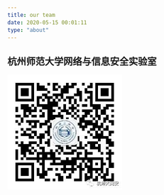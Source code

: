 ```yaml
---
title: our team
date: 2020-05-15 00:01:11
type: "about"
---
```


## 杭州师范大学网络与信息安全实验室
![alt 实验室微信公众号](/uploads/wechat-qcode.jpg)
